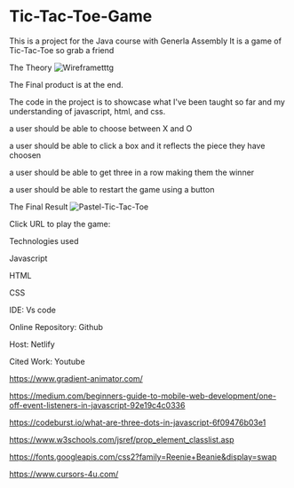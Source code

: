 # Tic-Tac-Toe-Game
This is a project for the Java course with Generla Assembly
It is a game of Tic-Tac-Toe so grab a friend

The Theory
![Wireframetttg](https://user-images.githubusercontent.com/44285465/151493672-b04bb1dc-7490-4ff0-851d-541f4e9bfdd6.png)


The Final product is at the end.


 The code in the project is to showcase what I've been taught so far and my understanding of javascript, html, and css.


a user should be able to choose between X and O


a user should be able to click a box and it reflects the piece they have choosen 


a user should be able to get three in a row making them the winner 


a user should be able to restart the game using a button 


The Final Result
![Pastel-Tic-Tac-Toe](https://user-images.githubusercontent.com/44285465/151492446-69281ac7-9212-43c8-849b-9aca19a3869e.png)


Click URL to play the game:


Technologies used 

Javascript 

HTML

CSS

IDE:
Vs code

Online Repository:
Github

Host:
Netlify

Cited Work:
Youtube

https://www.gradient-animator.com/

https://medium.com/beginners-guide-to-mobile-web-development/one-off-event-listeners-in-javascript-92e19c4c0336

https://codeburst.io/what-are-three-dots-in-javascript-6f09476b03e1

https://www.w3schools.com/jsref/prop_element_classlist.asp

https://fonts.googleapis.com/css2?family=Reenie+Beanie&display=swap

https://www.cursors-4u.com/




